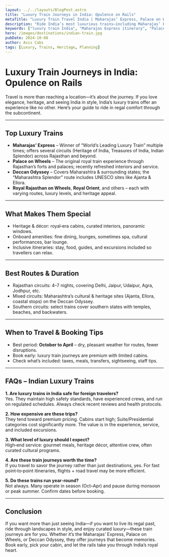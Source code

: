 ```yaml
---
layout: ../../layouts/BlogPost.astro
title: "Luxury Train Journeys in India: Opulence on Rails"
metaTitle: "Luxury Train Travel India | Maharajas’ Express, Palace on Wheels & More"
description: "Ride India’s most luxurious trains—including Maharajas’ Express, Palace on Wheels, Deccan Odyssey. Discover routes, amenities & how to plan the perfect luxury rail tour in 2025."
keywords: ["luxury train India", "Maharajas Express itinerary", "Palace on Wheels 2025", "luxury rail journeys India", "best train tours for foreigners India"]
hero: /images/destinations/indian-train.jpg
pubDate: 2024-10-08
author: Axis Cabs
tags: [Luxury, Trains, Heritage, Planning]
---
```


# Luxury Train Journeys in India: Opulence on Rails

Travel is more than reaching a location—it’s about the journey. If you love elegance, heritage, and seeing India in style, India’s luxury trains offer an experience like no other. Here’s your guide to ride in regal comfort through the subcontinent.

---

## Top Luxury Trains

- **Maharajas’ Express** – Winner of “World’s Leading Luxury Train” multiple times; offers several circuits (Heritage of India, Treasures of India, Indian Splendor) across Rajasthan and beyond.  
- **Palace on Wheels** – The original royal train experience through Rajasthan’s forts and palaces; recently refreshed interiors and service.  
- **Deccan Odyssey** – Covers Maharashtra & surrounding states; the “Maharashtra Splendor” route includes UNESCO sites like Ajanta & Ellora.  
- **Royal Rajasthan on Wheels**, **Royal Orient**, and others – each with varying routes, luxury levels, and heritage appeal.  

---

## What Makes Them Special

- Heritage & décor: royal‑era cabins, curated interiors, panoramic windows.  
- Onboard amenities: fine dining, lounges, sometimes spa, cultural performances, bar lounge.  
- Inclusive itineraries: stay, food, guides, and excursions included so travellers can relax.  

---

## Best Routes & Duration

- Rajasthan circuits: 4–7 nights, covering Delhi, Jaipur, Udaipur, Agra, Jodhpur, etc.  
- Mixed circuits: Maharashtra’s cultural & heritage sites (Ajanta, Ellora, coastal stops) on the Deccan Odyssey.  
- Southern circuits: select trains cover southern states with temples, beaches, and backwaters.  

---

## When to Travel & Booking Tips

- Best period: **October to April** – dry, pleasant weather for routes, fewer disruptions.  
- Book early: luxury train journeys are premium with limited cabins.  
- Check what’s included: taxes, meals, transfers, sightseeing, staff tips.  

---

## FAQs – Indian Luxury Trains

**1. Are luxury trains in India safe for foreign travelers?**  
Yes. They maintain high safety standards, have experienced crews, and run on regulated schedules. Always check recent reviews and health protocols.  

**2. How expensive are these trips?**  
They tend toward premium pricing. Cabins start high; Suite/Presidential categories cost significantly more. The value is in the experience, service, and included excursions.  

**3. What level of luxury should I expect?**  
High‑end service: gourmet meals, heritage décor, attentive crew, often curated cultural programs.  

**4. Are these train journeys worth the time?**  
If you travel to savor the journey rather than just destinations, yes. For fast point‑to‑point itineraries, flights + road travel may be more efficient.  

**5. Do these trains run year‑round?**  
Not always. Many operate in season (Oct–Apr) and pause during monsoon or peak summer. Confirm dates before booking.  

---

## Conclusion

If you want more than just seeing India—if you want to live its regal past, ride through landscapes in style, and enjoy curated luxury—these train journeys are for you. Whether it’s the Maharajas’ Express, Palace on Wheels, or Deccan Odyssey, they offer journeys that become memories. Book early, pick your cabin, and let the rails take you through India’s royal heart.  

